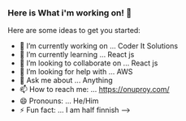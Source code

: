 ### Here is What i'm working on! 👋



Here are some ideas to get you started:

- 🔭 I’m currently working on ... Coder It Solutions
- 🌱 I’m currently learning ... React js
- 👯 I’m looking to collaborate on ... React js
- 🤔 I’m looking for help with ... AWS
- 💬 Ask me about ... Anything
- 📫 How to reach me: ... https://onuproy.com/
- 😄 Pronouns: ... He/Him
- ⚡ Fun fact: ... I am half finnish
-->
